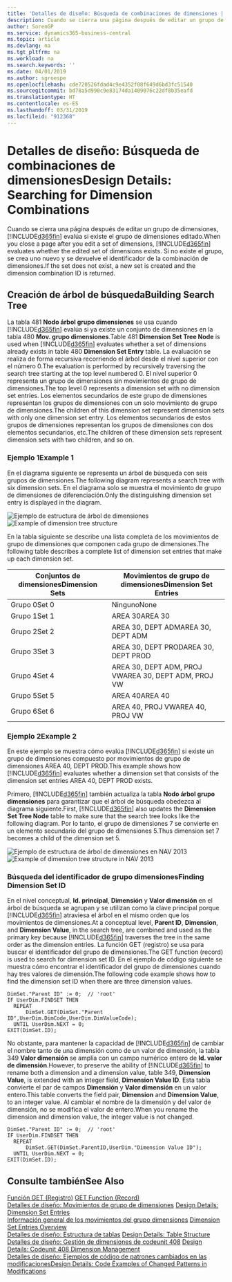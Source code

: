 ```yaml
---
title: 'Detalles de diseño: Búsqueda de combinaciones de dimensiones | Documentos de Microsoft'
description: Cuando se cierra una página después de editar un grupo de dimensiones, Business Central evalúa si existe el grupo de dimensiones editado. Si no existe el grupo, se crea uno nuevo y se devuelve el identificador de la combinación de dimensiones.
author: SorenGP
ms.service: dynamics365-business-central
ms.topic: article
ms.devlang: na
ms.tgt_pltfrm: na
ms.workload: na
ms.search.keywords: ''
ms.date: 04/01/2019
ms.author: sgroespe
ms.openlocfilehash: cde720526fdad4c9e4352f08f649d6bd3fc51540
ms.sourcegitcommit: bd78a5d990c9e83174da1409076c22df8b35eafd
ms.translationtype: HT
ms.contentlocale: es-ES
ms.lasthandoff: 03/31/2019
ms.locfileid: "912368"
---
```

# <a name="design-details-searching-for-dimension-combinations"></a><span data-ttu-id="1313b-104">Detalles de diseño: Búsqueda de combinaciones de dimensiones</span><span class="sxs-lookup"><span data-stu-id="1313b-104">Design Details: Searching for Dimension Combinations</span></span>
<span data-ttu-id="1313b-105">Cuando se cierra una página después de editar un grupo de dimensiones, [!INCLUDE[d365fin](includes/d365fin_md.md)] evalúa si existe el grupo de dimensiones editado.</span><span class="sxs-lookup"><span data-stu-id="1313b-105">When you close a page after you edit a set of dimensions, [!INCLUDE[d365fin](includes/d365fin_md.md)] evaluates whether the edited set of dimensions exists.</span></span> <span data-ttu-id="1313b-106">Si no existe el grupo, se crea uno nuevo y se devuelve el identificador de la combinación de dimensiones.</span><span class="sxs-lookup"><span data-stu-id="1313b-106">If the set does not exist, a new set is created and the dimension combination ID is returned.</span></span>  

## <a name="building-search-tree"></a><span data-ttu-id="1313b-107">Creación de árbol de búsqueda</span><span class="sxs-lookup"><span data-stu-id="1313b-107">Building Search Tree</span></span>  
 <span data-ttu-id="1313b-108">La tabla 481 **Nodo árbol grupo dimensiones** se usa cuando [!INCLUDE[d365fin](includes/d365fin_md.md)] evalúa si ya existe un conjunto de dimensiones en la tabla 480 **Mov. grupo dimensiones**.</span><span class="sxs-lookup"><span data-stu-id="1313b-108">Table 481 **Dimension Set Tree Node** is used when [!INCLUDE[d365fin](includes/d365fin_md.md)] evaluates whether a set of dimensions already exists in table 480 **Dimension Set Entry** table.</span></span> <span data-ttu-id="1313b-109">La evaluación se realiza de forma recursiva recorriendo el árbol desde el nivel superior con el número 0.</span><span class="sxs-lookup"><span data-stu-id="1313b-109">The evaluation is performed by recursively traversing the search tree starting at the top level numbered 0.</span></span> <span data-ttu-id="1313b-110">El nivel superior 0 representa un grupo de dimensiones sin movimientos de grupo de dimensiones.</span><span class="sxs-lookup"><span data-stu-id="1313b-110">The top level 0 represents a dimension set with no dimension set entries.</span></span> <span data-ttu-id="1313b-111">Los elementos secundarios de este grupo de dimensiones representan los grupos de dimensiones con un solo movimiento de grupo de dimensiones.</span><span class="sxs-lookup"><span data-stu-id="1313b-111">The children of this dimension set represent dimension sets with only one dimension set entry.</span></span> <span data-ttu-id="1313b-112">Los elementos secundarios de estos grupos de dimensiones representan los grupos de dimensiones con dos elementos secundarios, etc.</span><span class="sxs-lookup"><span data-stu-id="1313b-112">The children of these dimension sets represent dimension sets with two children, and so on.</span></span>  

### <a name="example-1"></a><span data-ttu-id="1313b-113">Ejemplo 1</span><span class="sxs-lookup"><span data-stu-id="1313b-113">Example 1</span></span>  
 <span data-ttu-id="1313b-114">En el diagrama siguiente se representa un árbol de búsqueda con seis grupos de dimensiones.</span><span class="sxs-lookup"><span data-stu-id="1313b-114">The following diagram represents a search tree with six dimension sets.</span></span> <span data-ttu-id="1313b-115">En el diagrama solo se muestra el movimiento de grupo de dimensiones de diferenciación.</span><span class="sxs-lookup"><span data-stu-id="1313b-115">Only the distinguishing dimension set entry is displayed in the diagram.</span></span>  

 <span data-ttu-id="1313b-116">![Ejemplo de estructura de árbol de dimensiones](media/nav2013_dimension_tree.png "Ejemplo de estructura de árbol de dimensiones")</span><span class="sxs-lookup"><span data-stu-id="1313b-116">![Example of dimension tree structure](media/nav2013_dimension_tree.png "Example of dimension tree structure")</span></span>  

 <span data-ttu-id="1313b-117">En la tabla siguiente se describe una lista completa de los movimientos de grupo de dimensiones que componen cada grupo de dimensiones.</span><span class="sxs-lookup"><span data-stu-id="1313b-117">The following table describes a complete list of dimension set entries that make up each dimension set.</span></span>  

|<span data-ttu-id="1313b-118">Conjuntos de dimensiones</span><span class="sxs-lookup"><span data-stu-id="1313b-118">Dimension Sets</span></span>|<span data-ttu-id="1313b-119">Movimientos de grupo de dimensiones</span><span class="sxs-lookup"><span data-stu-id="1313b-119">Dimension Set Entries</span></span>|  
|--------------------|---------------------------|  
|<span data-ttu-id="1313b-120">Grupo 0</span><span class="sxs-lookup"><span data-stu-id="1313b-120">Set 0</span></span>|<span data-ttu-id="1313b-121">Ninguno</span><span class="sxs-lookup"><span data-stu-id="1313b-121">None</span></span>|  
|<span data-ttu-id="1313b-122">Grupo 1</span><span class="sxs-lookup"><span data-stu-id="1313b-122">Set 1</span></span>|<span data-ttu-id="1313b-123">AREA 30</span><span class="sxs-lookup"><span data-stu-id="1313b-123">AREA 30</span></span>|  
|<span data-ttu-id="1313b-124">Grupo 2</span><span class="sxs-lookup"><span data-stu-id="1313b-124">Set 2</span></span>|<span data-ttu-id="1313b-125">AREA 30, DEPT ADM</span><span class="sxs-lookup"><span data-stu-id="1313b-125">AREA 30, DEPT ADM</span></span>|  
|<span data-ttu-id="1313b-126">Grupo 3</span><span class="sxs-lookup"><span data-stu-id="1313b-126">Set 3</span></span>|<span data-ttu-id="1313b-127">AREA 30, DEPT PROD</span><span class="sxs-lookup"><span data-stu-id="1313b-127">AREA 30, DEPT PROD</span></span>|  
|<span data-ttu-id="1313b-128">Grupo 4</span><span class="sxs-lookup"><span data-stu-id="1313b-128">Set 4</span></span>|<span data-ttu-id="1313b-129">AREA 30, DEPT ADM, PROJ VW</span><span class="sxs-lookup"><span data-stu-id="1313b-129">AREA 30, DEPT ADM, PROJ VW</span></span>|  
|<span data-ttu-id="1313b-130">Grupo 5</span><span class="sxs-lookup"><span data-stu-id="1313b-130">Set 5</span></span>|<span data-ttu-id="1313b-131">AREA 40</span><span class="sxs-lookup"><span data-stu-id="1313b-131">AREA 40</span></span>|  
|<span data-ttu-id="1313b-132">Grupo 6</span><span class="sxs-lookup"><span data-stu-id="1313b-132">Set 6</span></span>|<span data-ttu-id="1313b-133">AREA 40, PROJ VW</span><span class="sxs-lookup"><span data-stu-id="1313b-133">AREA 40, PROJ VW</span></span>|  

### <a name="example-2"></a><span data-ttu-id="1313b-134">Ejemplo 2</span><span class="sxs-lookup"><span data-stu-id="1313b-134">Example 2</span></span>  
 <span data-ttu-id="1313b-135">En este ejemplo se muestra cómo evalúa [!INCLUDE[d365fin](includes/d365fin_md.md)] si existe un grupo de dimensiones compuesto por movimientos de grupo de dimensiones AREA 40, DEPT PROD.</span><span class="sxs-lookup"><span data-stu-id="1313b-135">This example shows how [!INCLUDE[d365fin](includes/d365fin_md.md)] evaluates whether a dimension set that consists of the dimension set entries AREA 40, DEPT PROD exists.</span></span>  

 <span data-ttu-id="1313b-136">Primero, [!INCLUDE[d365fin](includes/d365fin_md.md)] también actualiza la tabla **Nodo árbol grupo dimensiones** para garantizar que el árbol de búsqueda obedezca al diagrama siguiente.</span><span class="sxs-lookup"><span data-stu-id="1313b-136">First, [!INCLUDE[d365fin](includes/d365fin_md.md)] also updates the **Dimension Set Tree Node** table to make sure that the search tree looks like the following diagram.</span></span> <span data-ttu-id="1313b-137">Por lo tanto, el grupo de dimensiones 7 se convierte en un elemento secundario del grupo de dimensiones 5.</span><span class="sxs-lookup"><span data-stu-id="1313b-137">Thus dimension set 7 becomes a child of the dimension set 5.</span></span>  

 <span data-ttu-id="1313b-138">![Ejemplo de estructura de árbol de dimensiones en NAV 2013](media/nav2013_dimension_tree_example2.png "Ejemplo de estructura de árbol de dimensiones en NAV 2013")</span><span class="sxs-lookup"><span data-stu-id="1313b-138">![Example of dimension tree structure in NAV 2013](media/nav2013_dimension_tree_example2.png "Example of dimension tree structure in NAV 2013")</span></span>  

### <a name="finding-dimension-set-id"></a><span data-ttu-id="1313b-139">Búsqueda del identificador de grupo dimensiones</span><span class="sxs-lookup"><span data-stu-id="1313b-139">Finding Dimension Set ID</span></span>  
 <span data-ttu-id="1313b-140">En el nivel conceptual, **Id. principal**, **Dimensión** y **Valor dimensión** en el árbol de búsqueda se agrupan y se utilizan como la clave principal porque [!INCLUDE[d365fin](includes/d365fin_md.md)] atraviesa el árbol en el mismo orden que los movimientos de dimensiones.</span><span class="sxs-lookup"><span data-stu-id="1313b-140">At a conceptual level, **Parent ID**, **Dimension**, and **Dimension Value**, in the search tree, are combined and used as the primary key because [!INCLUDE[d365fin](includes/d365fin_md.md)] traverses the tree in the same order as the dimension entries.</span></span> <span data-ttu-id="1313b-141">La función GET (registro) se usa para buscar el identificador del grupo de dimensiones.</span><span class="sxs-lookup"><span data-stu-id="1313b-141">The GET function (record) is used to search for dimension set ID.</span></span> <span data-ttu-id="1313b-142">En el ejemplo de código siguiente se muestra cómo encontrar el identificador del grupo de dimensiones cuando hay tres valores de dimensión.</span><span class="sxs-lookup"><span data-stu-id="1313b-142">The following code example shows how to find the dimension set ID when there are three dimension values.</span></span>  

```  
DimSet."Parent ID" := 0;  // 'root'  
IF UserDim.FINDSET THEN  
  REPEAT  
      DimSet.GET(DimSet."Parent ID",UserDim.DimCode,UserDim.DimValueCode);  
  UNTIL UserDim.NEXT = 0;  
EXIT(DimSet.ID);  

```  

<span data-ttu-id="1313b-143">No obstante, para mantener la capacidad de [!INCLUDE[d365fin](includes/d365fin_md.md)] de cambiar el nombre tanto de una dimensión como de un valor de dimensión, la tabla 349 **Valor dimensión** se amplía con un campo numérico entero de **Id. valor de dimensión**.</span><span class="sxs-lookup"><span data-stu-id="1313b-143">However, to preserve the ability of [!INCLUDE[d365fin](includes/d365fin_md.md)] to rename both a dimension and a dimension value, table 349, **Dimension Value**, is extended with an integer field, **Dimension Value ID**.</span></span> <span data-ttu-id="1313b-144">Esta tabla convierte el par de campos **Dimensión** y **Valor dimensión** en un valor entero.</span><span class="sxs-lookup"><span data-stu-id="1313b-144">This table converts the field pair, **Dimension** and **Dimension Value**, to an integer value.</span></span> <span data-ttu-id="1313b-145">Al cambiar el nombre de la dimensión y del valor de dimensión, no se modifica el valor de entero.</span><span class="sxs-lookup"><span data-stu-id="1313b-145">When you rename the dimension and dimension value, the integer value is not changed.</span></span>  

```  
DimSet."Parent ID" := 0;  // 'root'  
IF UserDim.FINDSET THEN  
  REPEAT  
      DimSet.GET(DimSet.ParentID,UserDim."Dimension Value ID");  
  UNTIL UserDim.NEXT = 0;  
EXIT(DimSet.ID);  

```  

## <a name="see-also"></a><span data-ttu-id="1313b-146">Consulte también</span><span class="sxs-lookup"><span data-stu-id="1313b-146">See Also</span></span>  
 <span data-ttu-id="1313b-147">[Función GET (Registro)](/dynamics-nav/GET-Function--Record-)  </span><span class="sxs-lookup"><span data-stu-id="1313b-147">[GET Function (Record)](/dynamics-nav/GET-Function--Record-)  </span></span>  
 <span data-ttu-id="1313b-148">[Detalles de diseño: Movimientos de grupo de dimensiones](design-details-dimension-set-entries.md) </span><span class="sxs-lookup"><span data-stu-id="1313b-148">[Design Details: Dimension Set Entries](design-details-dimension-set-entries.md) </span></span>  
 <span data-ttu-id="1313b-149">[Información general de los movimientos del grupo dimensiones](design-details-dimension-set-entries-overview.md) </span><span class="sxs-lookup"><span data-stu-id="1313b-149">[Dimension Set Entries Overview](design-details-dimension-set-entries-overview.md) </span></span>  
 <span data-ttu-id="1313b-150">[Detalles de diseño: Estructura de tablas](design-details-table-structure.md) </span><span class="sxs-lookup"><span data-stu-id="1313b-150">[Design Details: Table Structure](design-details-table-structure.md) </span></span>  
 <span data-ttu-id="1313b-151">[Detalles de diseño: Gestión de dimensiones de codeunit 408](design-details-codeunit-408-dimension-management.md) </span><span class="sxs-lookup"><span data-stu-id="1313b-151">[Design Details: Codeunit 408 Dimension Management](design-details-codeunit-408-dimension-management.md) </span></span>  
 [<span data-ttu-id="1313b-152">Detalles de diseño: Ejemplos de código de patrones cambiados en las modificaciones</span><span class="sxs-lookup"><span data-stu-id="1313b-152">Design Details: Code Examples of Changed Patterns in Modifications</span></span>](design-details-code-examples-of-changed-patterns-in-modifications.md)
